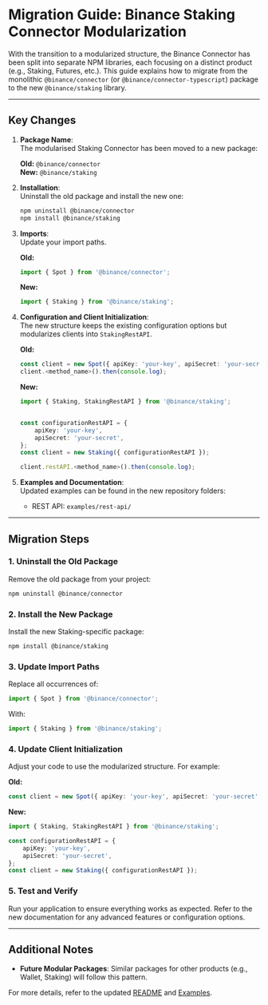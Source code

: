 # Migration Guide: Binance Staking Connector Modularization

With the transition to a modularized structure, the Binance Connector has been split into separate NPM libraries, each focusing on a distinct product (e.g., Staking, Futures, etc.). This guide explains how to migrate from the monolithic `@binance/connector` (or `@binance/connector-typescript`) package to the new `@binance/staking` library.

---

## Key Changes

1. **Package Name**:  
   The modularised Staking Connector has been moved to a new package:

    **Old:** `@binance/connector`  
     **New:** `@binance/staking`

2. **Installation**:  
   Uninstall the old package and install the new one:

    ```bash
    npm uninstall @binance/connector
    npm install @binance/staking
    ```

3. **Imports**:  
   Update your import paths.

    **Old:**

    ```typescript
    import { Spot } from '@binance/connector';
    ```

    **New:**

    ```typescript
    import { Staking } from '@binance/staking';
    ```

4. **Configuration and Client Initialization**:  
   The new structure keeps the existing configuration options but modularizes clients into `StakingRestAPI`.

    **Old:**

    ```typescript
    const client = new Spot({ apiKey: 'your-key', apiSecret: 'your-secret' });
    client.<method_name>().then(console.log);
    ```

    **New:**

    ```typescript
    import { Staking, StakingRestAPI } from '@binance/staking';


    const configurationRestAPI = {
        apiKey: 'your-key',
        apiSecret: 'your-secret',
    };
    const client = new Staking({ configurationRestAPI });

    client.restAPI.<method_name>().then(console.log);
    ```

5. **Examples and Documentation**:  
   Updated examples can be found in the new repository folders:
    - REST API: `examples/rest-api/`

---

## Migration Steps

### 1. Uninstall the Old Package

Remove the old package from your project:

```bash
npm uninstall @binance/connector
```

### 2. Install the New Package

Install the new Staking-specific package:

```bash
npm install @binance/staking
```

### 3. Update Import Paths

Replace all occurrences of:

```typescript
import { Spot } from '@binance/connector';
```

With:

```typescript
import { Staking } from '@binance/staking';
```

### 4. Update Client Initialization

Adjust your code to use the modularized structure. For example:

**Old:**

```typescript
const client = new Spot({ apiKey: 'your-key', apiSecret: 'your-secret' });
```

**New:**

```typescript
import { Staking, StakingRestAPI } from '@binance/staking';

const configurationRestAPI = {
    apiKey: 'your-key',
    apiSecret: 'your-secret',
};
const client = new Staking({ configurationRestAPI });
```

### 5. Test and Verify

Run your application to ensure everything works as expected. Refer to the new documentation for any advanced features or configuration options.

---

## Additional Notes

- **Future Modular Packages**: Similar packages for other products (e.g., Wallet, Staking) will follow this pattern.

For more details, refer to the updated [README](../README.md) and [Examples](../examples/).
